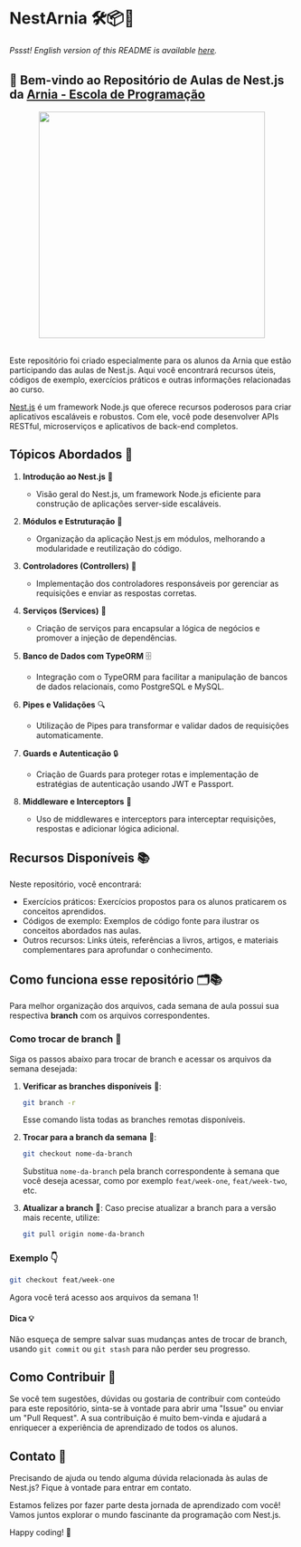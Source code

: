 # NestArnia 🛠️📦💜

###### _Pssst! English version of this README is available [here](./EN_US.md)._

## 👋 Bem-vindo ao Repositório de Aulas de Nest.js da [Arnia - Escola de Programação](https://arnia.com.br/)

<div align=center>
<img src="https://media1.giphy.com/media/v1.Y2lkPTc5MGI3NjExZzgya250Z281bWN4ajE0dGUxcXN1bmpycGdxM3hwcTB6c2oxbmZoMCZlcD12MV9pbnRlcm5hbF9naWZfYnlfaWQmY3Q9Zw/26tn33aiTi1jkl6H6/giphy.webp" width=400 />
</div>
<br/>

Este repositório foi criado especialmente para os alunos da Arnia que estão participando das aulas de Nest.js. Aqui você encontrará recursos úteis, códigos de exemplo, exercícios práticos e outras informações relacionadas ao curso.

[Nest.js]("https://nestjs.com/") é um framework Node.js que oferece recursos poderosos para criar aplicativos escaláveis e robustos. Com ele, você pode desenvolver APIs RESTful, microserviços e aplicativos de back-end completos.

## Tópicos Abordados 📝

1. **Introdução ao Nest.js** 🚀

   - Visão geral do Nest.js, um framework Node.js eficiente para construção de aplicações server-side escaláveis.
     <br />

2. **Módulos e Estruturação** 📁

   - Organização da aplicação Nest.js em módulos, melhorando a modularidade e reutilização do código.
     <br />

3. **Controladores (Controllers)** 📲

   - Implementação dos controladores responsáveis por gerenciar as requisições e enviar as respostas corretas.
     <br />

4. **Serviços (Services)** 🔧

   - Criação de serviços para encapsular a lógica de negócios e promover a injeção de dependências.
     <br />

5. **Banco de Dados com TypeORM** 🗄️

   - Integração com o TypeORM para facilitar a manipulação de bancos de dados relacionais, como PostgreSQL e MySQL.
     <br />

6. **Pipes e Validações** 🔍

   - Utilização de Pipes para transformar e validar dados de requisições automaticamente.
     <br />

7. **Guards e Autenticação** 🔒

   - Criação de Guards para proteger rotas e implementação de estratégias de autenticação usando JWT e Passport.
     <br />

8. **Middleware e Interceptors** 🔌
   - Uso de middlewares e interceptors para interceptar requisições, respostas e adicionar lógica adicional.
     <br />

## Recursos Disponíveis 📚

Neste repositório, você encontrará:

- Exercícios práticos: Exercícios propostos para os alunos praticarem os conceitos aprendidos.
- Códigos de exemplo: Exemplos de código fonte para ilustrar os conceitos abordados nas aulas.
- Outros recursos: Links úteis, referências a livros, artigos, e materiais complementares para aprofundar o conhecimento.

## Como funciona esse repositório 🗂️📚

Para melhor organização dos arquivos, cada semana de aula possui sua respectiva **branch** com os arquivos correspondentes.

### Como trocar de branch 🔄

Siga os passos abaixo para trocar de branch e acessar os arquivos da semana desejada:

1. **Verificar as branches disponíveis** 📝:

   ```bash
   git branch -r
   ```

   Esse comando lista todas as branches remotas disponíveis.

2. **Trocar para a branch da semana** 📅:

   ```bash
   git checkout nome-da-branch
   ```

   Substitua `nome-da-branch` pela branch correspondente à semana que você deseja acessar, como por exemplo `feat/week-one`, `feat/week-two`, etc.

3. **Atualizar a branch** 🔄:
   Caso precise atualizar a branch para a versão mais recente, utilize:
   ```bash
   git pull origin nome-da-branch
   ```

### Exemplo 👇

```bash
git checkout feat/week-one
```

Agora você terá acesso aos arquivos da semana 1!

#### Dica 💡

Não esqueça de sempre salvar suas mudanças antes de trocar de branch, usando `git commit` ou `git stash` para não perder seu progresso.

## Como Contribuir 🤝

Se você tem sugestões, dúvidas ou gostaria de contribuir com conteúdo para este repositório, sinta-se à vontade para abrir uma "Issue" ou enviar um "Pull Request". A sua contribuição é muito bem-vinda e ajudará a enriquecer a experiência de aprendizado de todos os alunos.

## Contato 📲

Precisando de ajuda ou tendo alguma dúvida relacionada às aulas de Nest.js? Fique à vontade para entrar em contato.

Estamos felizes por fazer parte desta jornada de aprendizado com você! Vamos juntos explorar o mundo fascinante da programação com Nest.js.

Happy coding! 🚀
